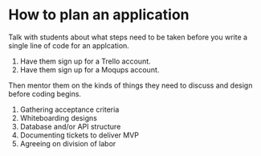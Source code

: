 # How to plan an application

Talk with students about what steps need to be taken before you write a single line of code for an applcation.

1. Have them sign up for a Trello account.
1. Have them sign up for a Moqups account.

Then mentor them on the kinds of things they need to discuss and design before coding begins.

1. Gathering acceptance criteria
1. Whiteboarding designs
1. Database and/or API structure
1. Documenting tickets to deliver MVP
1. Agreeing on division of labor
